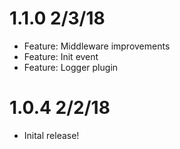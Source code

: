 # 1.1.0 2/3/18
- Feature: Middleware improvements
- Feature: Init event
- Feature: Logger plugin

# 1.0.4 2/2/18
- Inital release!
